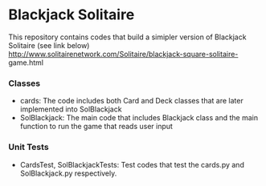 # Blackjack Solitaire

This repository contains codes that build a simipler version of Blackjack Solitaire (see link below)
http://www.solitairenetwork.com/Solitaire/blackjack-square-solitaire- game.html

### Classes
- cards: The code includes both Card and Deck classes that are later implemented into SolBlackjack 
- SolBlackjack: The main code that includes Blackjack class and the main function to run the game that reads user input

### Unit Tests
- CardsTest, SolBlackjackTests: Test codes that test the cards.py and SolBlackjack.py respectively. 
